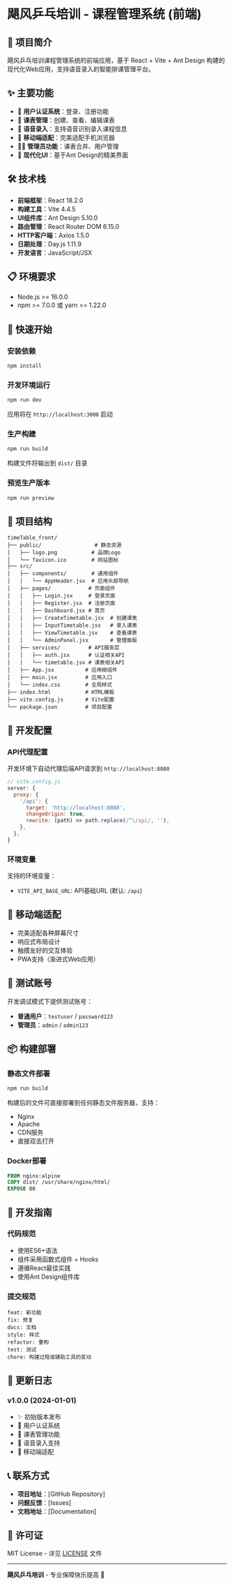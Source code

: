 # 飓风乒乓培训 - 课程管理系统 (前端)

## 📖 项目简介

飓风乒乓培训课程管理系统的前端应用，基于 React + Vite + Ant Design 构建的现代化Web应用，支持语音录入的智能排课管理平台。

## ✨ 主要功能

- 🔐 **用户认证系统**：登录、注册功能
- 📅 **课表管理**：创建、查看、编辑课表
- 🎤 **语音录入**：支持语音识别录入课程信息
- 📱 **移动端适配**：完美适配手机浏览器
- 👨‍💼 **管理员功能**：课表合并、用户管理
- 🌙 **现代化UI**：基于Ant Design的精美界面

## 🛠️ 技术栈

- **前端框架**：React 18.2.0
- **构建工具**：Vite 4.4.5
- **UI组件库**：Ant Design 5.10.0
- **路由管理**：React Router DOM 6.15.0
- **HTTP客户端**：Axios 1.5.0
- **日期处理**：Day.js 1.11.9
- **开发语言**：JavaScript/JSX

## 📋 环境要求

- Node.js >= 16.0.0
- npm >= 7.0.0 或 yarn >= 1.22.0

## 🚀 快速开始

### 安装依赖

```bash
npm install
```

### 开发环境运行

```bash
npm run dev
```

应用将在 `http://localhost:3000` 启动

### 生产构建

```bash
npm run build
```

构建文件将输出到 `dist/` 目录

### 预览生产版本

```bash
npm run preview
```

## 📁 项目结构

```
timeTable_front/
├── public/                 # 静态资源
│   ├── logo.png           # 品牌Logo
│   └── favicon.ico        # 网站图标
├── src/
│   ├── components/        # 通用组件
│   │   └── AppHeader.jsx  # 应用头部导航
│   ├── pages/            # 页面组件
│   │   ├── Login.jsx     # 登录页面
│   │   ├── Register.jsx  # 注册页面
│   │   ├── Dashboard.jsx # 首页
│   │   ├── CreateTimetable.jsx  # 创建课表
│   │   ├── InputTimetable.jsx   # 录入课表
│   │   ├── ViewTimetable.jsx    # 查看课表
│   │   └── AdminPanel.jsx       # 管理面板
│   ├── services/         # API服务层
│   │   ├── auth.jsx      # 认证相关API
│   │   └── timetable.jsx # 课表相关API
│   ├── App.jsx          # 应用根组件
│   ├── main.jsx         # 应用入口
│   └── index.css        # 全局样式
├── index.html           # HTML模板
├── vite.config.js       # Vite配置
└── package.json         # 项目配置
```

## 🔧 开发配置

### API代理配置

开发环境下自动代理后端API请求到 `http://localhost:8080`

```javascript
// vite.config.js
server: {
  proxy: {
    '/api': {
      target: 'http://localhost:8080',
      changeOrigin: true,
      rewrite: (path) => path.replace(/^\/api/, ''),
    },
  },
}
```

### 环境变量

支持的环境变量：
- `VITE_API_BASE_URL`: API基础URL (默认: `/api`)

## 📱 移动端适配

- 完美适配各种屏幕尺寸
- 响应式布局设计
- 触摸友好的交互体验
- PWA支持（渐进式Web应用）

## 🧪 测试账号

开发调试模式下提供测试账号：

- **普通用户**：`testuser` / `password123`
- **管理员**：`admin` / `admin123`

## 📦 构建部署

### 静态文件部署

```bash
npm run build
```

构建后的文件可直接部署到任何静态文件服务器，支持：
- Nginx
- Apache
- CDN服务
- 直接双击打开

### Docker部署

```dockerfile
FROM nginx:alpine
COPY dist/ /usr/share/nginx/html/
EXPOSE 80
```

## 🤝 开发指南

### 代码规范

- 使用ES6+语法
- 组件采用函数式组件 + Hooks
- 遵循React最佳实践
- 使用Ant Design组件库

### 提交规范

```
feat: 新功能
fix: 修复
docs: 文档
style: 样式
refactor: 重构
test: 测试
chore: 构建过程或辅助工具的变动
```

## 📝 更新日志

### v1.0.0 (2024-01-01)
- ✨ 初始版本发布
- 🔐 用户认证系统
- 📅 课表管理功能
- 🎤 语音录入支持
- 📱 移动端适配

## 📞 联系方式

- **项目地址**：[GitHub Repository]
- **问题反馈**：[Issues]
- **文档地址**：[Documentation]

## 📄 许可证

MIT License - 详见 [LICENSE](LICENSE) 文件

---

**飓风乒乓培训** - 专业保障快乐提高 🏓 